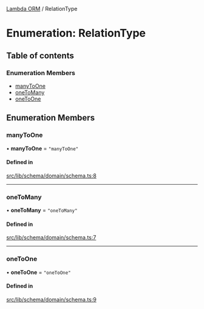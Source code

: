 [Lambda ORM](../README.md) / RelationType

# Enumeration: RelationType

## Table of contents

### Enumeration Members

- [manyToOne](RelationType.md#manytoone)
- [oneToMany](RelationType.md#onetomany)
- [oneToOne](RelationType.md#onetoone)

## Enumeration Members

### manyToOne

• **manyToOne** = ``"manyToOne"``

#### Defined in

[src/lib/schema/domain/schema.ts:8](https://github.com/lambda-orm/lambdaorm-base/blob/3925a87/src/lib/schema/domain/schema.ts#L8)

___

### oneToMany

• **oneToMany** = ``"oneToMany"``

#### Defined in

[src/lib/schema/domain/schema.ts:7](https://github.com/lambda-orm/lambdaorm-base/blob/3925a87/src/lib/schema/domain/schema.ts#L7)

___

### oneToOne

• **oneToOne** = ``"oneToOne"``

#### Defined in

[src/lib/schema/domain/schema.ts:9](https://github.com/lambda-orm/lambdaorm-base/blob/3925a87/src/lib/schema/domain/schema.ts#L9)
